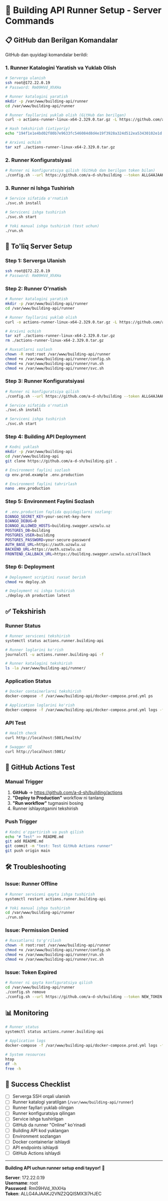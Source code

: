 # 🚀 Building API Runner Setup - Server Commands

## 📋 GitHub dan Berilgan Komandalar

GitHub dan quyidagi komandalar berildi:

### 1. Runner Katalogini Yaratish va Yuklab Olish

```bash
# Serverga ulanish
ssh root@172.22.0.19
# Password: Rm09HVd_XhXHa

# Runner katalogini yaratish
mkdir -p /var/www/building-api/runner
cd /var/www/building-api/runner

# Runner fayllarini yuklab olish (GitHub dan berilgan)
curl -o actions-runner-linux-x64-2.329.0.tar.gz -L https://github.com/actions/runner/releases/download/v2.329.0/actions-runner-linux-x64-2.329.0.tar.gz

# Hash tekshirish (ixtiyoriy)
echo "194f1e1e4bd02f80b7e9633fc546084d8d4e19f3928a324d512ea53430102e1d  actions-runner-linux-x64-2.329.0.tar.gz" | shasum -a 256 -c

# Arxivni ochish
tar xzf ./actions-runner-linux-x64-2.329.0.tar.gz
```

### 2. Runner Konfiguratsiyasi

```bash
# Runner ni konfiguratsiya qilish (GitHub dan berilgan token bilan)
./config.sh --url https://github.com/a-d-sh/building --token ALLG4AJAAKJ2VNZ2QQISMX3I7HJEC
```

### 3. Runner ni Ishga Tushirish

```bash
# Service sifatida o'rnatish
./svc.sh install

# Serviceni ishga tushirish
./svc.sh start

# Yoki manual ishga tushirish (test uchun)
./run.sh
```

## 🔧 To'liq Server Setup

### Step 1: Serverga Ulanish

```bash
ssh root@172.22.0.19
# Password: Rm09HVd_XhXHa
```

### Step 2: Runner O'rnatish

```bash
# Runner katalogini yaratish
mkdir -p /var/www/building-api/runner
cd /var/www/building-api/runner

# Runner fayllarini yuklab olish
curl -o actions-runner-linux-x64-2.329.0.tar.gz -L https://github.com/actions/runner/releases/download/v2.329.0/actions-runner-linux-x64-2.329.0.tar.gz

# Arxivni ochish
tar xzf ./actions-runner-linux-x64-2.329.0.tar.gz
rm ./actions-runner-linux-x64-2.329.0.tar.gz

# Ruxsatlarni sozlash
chown -R root:root /var/www/building-api/runner
chmod +x /var/www/building-api/runner/config.sh
chmod +x /var/www/building-api/runner/run.sh
chmod +x /var/www/building-api/runner/svc.sh
```

### Step 3: Runner Konfiguratsiyasi

```bash
# Runner ni konfiguratsiya qilish
./config.sh --url https://github.com/a-d-sh/building --token ALLG4AJAAKJ2VNZ2QQISMX3I7HJEC

# Service sifatida o'rnatish
./svc.sh install

# Serviceni ishga tushirish
./svc.sh start
```

### Step 4: Building API Deployment

```bash
# Kodni yuklash
mkdir -p /var/www/building-api
cd /var/www/building-api
git clone https://github.com/a-d-sh/building.git .

# Environment faylini sozlash
cp env.prod.example .env.production

# Environment faylini tahrirlash
nano .env.production
```

### Step 5: Environment Faylini Sozlash

```bash
# .env.production faylida quyidagilarni sozlang:
DJANGO_SECRET_KEY=your-secret-key-here
DJANGO_DEBUG=0
DJANGO_ALLOWED_HOSTS=building.swagger.uzswlu.uz
POSTGRES_DB=building
POSTGRES_USER=building
POSTGRES_PASSWORD=your-secure-password
AUTH_BASE_URL=https://auth.uzswlu.uz
BACKEND_URL=https://auth.uzswlu.uz
FRONTEND_CALLBACK_URL=https://building.swagger.uzswlu.uz/callback
```

### Step 6: Deployment

```bash
# Deployment scriptini ruxsat berish
chmod +x deploy.sh

# Deployment ni ishga tushirish
./deploy.sh production latest
```

## ✅ Tekshirish

### Runner Status

```bash
# Runner serviceni tekshirish
systemctl status actions.runner.building-api

# Runner loglarini ko'rish
journalctl -u actions.runner.building-api -f

# Runner katalogini tekshirish
ls -la /var/www/building-api/runner/
```

### Application Status

```bash
# Docker containerlarni tekshirish
docker-compose -f /var/www/building-api/docker-compose.prod.yml ps

# Application loglarini ko'rish
docker-compose -f /var/www/building-api/docker-compose.prod.yml logs -f web
```

### API Test

```bash
# Health check
curl http://localhost:5001/health/

# Swagger UI
curl http://localhost:5001/
```

## 🚀 GitHub Actions Test

### Manual Trigger

1. **GitHub** → https://github.com/a-d-sh/building/actions
2. **"Deploy to Production"** workflow ni tanlang
3. **"Run workflow"** tugmasini bosing
4. Runner ishlayotganini tekshirish

### Push Trigger

```bash
# Kodni o'zgartirish va push qilish
echo "# Test" >> README.md
git add README.md
git commit -m "test: Test GitHub Actions runner"
git push origin main
```

## 🛠️ Troubleshooting

### Issue: Runner Offline

```bash
# Runner serviceni qayta ishga tushirish
systemctl restart actions.runner.building-api

# Yoki manual ishga tushirish
cd /var/www/building-api/runner
./run.sh
```

### Issue: Permission Denied

```bash
# Ruxsatlarni to'g'rilash
chown -R root:root /var/www/building-api/runner
chmod +x /var/www/building-api/runner/config.sh
chmod +x /var/www/building-api/runner/run.sh
chmod +x /var/www/building-api/runner/svc.sh
```

### Issue: Token Expired

```bash
# Runner ni qayta konfiguratsiya qilish
cd /var/www/building-api/runner
./config.sh remove
./config.sh --url https://github.com/a-d-sh/building --token NEW_TOKEN
```

## 📊 Monitoring

```bash
# Runner status
systemctl status actions.runner.building-api

# Application logs
docker-compose -f /var/www/building-api/docker-compose.prod.yml logs -f web

# System resources
htop
df -h
free -h
```

## 🎯 Success Checklist

- [ ] Serverga SSH orqali ulanish
- [ ] Runner katalogi yaratilgan (`/var/www/building-api/runner`)
- [ ] Runner fayllari yuklab olingan
- [ ] Runner konfiguratsiya qilingan
- [ ] Service ishga tushirilgan
- [ ] GitHub da runner "Online" ko'rinadi
- [ ] Building API kod yuklangan
- [ ] Environment sozlangan
- [ ] Docker containerlar ishlaydi
- [ ] API endpoints ishlaydi
- [ ] GitHub Actions ishlaydi

---

**Building API uchun runner setup endi tayyor!** 🚀

**Server**: 172.22.0.19  
**Username**: root  
**Password**: Rm09HVd_XhXHa  
**Token**: ALLG4AJAAKJ2VNZ2QQISMX3I7HJEC
